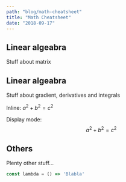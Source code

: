 ```yaml
---
path: "blog/math-cheatsheet"
title: "Math Cheatsheet"
date: "2018-09-17"
---
```


## Linear algeabra
Stuff about matrix

## Linear algeabra
Stuff about gradient, derivatives and integrals

Inline: $a^2 + b^2 = c^2$

Display mode:
$$
a^2 + b^2 = c^2
$$

## Others
Plenty other stuff...

```js
const lambda = () => 'Blabla'
```
